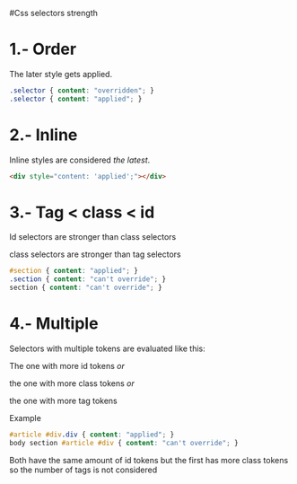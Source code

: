 #Css selectors strength

# 1.- Order

The later style gets applied.

```css
.selector { content: "overridden"; }
.selector { content: "applied"; }
```

# 2.- Inline

Inline styles are considered _the latest_.

```html
<div style="content: 'applied';"></div>
```

# 3.- Tag < class < id

Id selectors are stronger than class selectors

class selectors are stronger than tag selectors

```css
#section { content: "applied"; }
.section { content: "can't override"; }
section { content: "can't override"; }
```

# 4.- Multiple

Selectors with multiple tokens are evaluated like this:

The one with more id tokens _or_

the one with more class tokens _or_

the one with more tag tokens

Example

```css
#article #div.div { content: "applied"; }
body section #article #div { content: "can't override"; }
```

Both have the same amount of id tokens but the
first has more class tokens so the
number of tags is not considered
